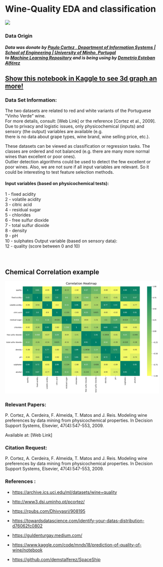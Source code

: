 

# Wine-Quality EDA and classification 


![](https://www.eclusewines.com/images/headers2/ecluse-paso-robles-wine-vineyards.jpg)

 ### Data Origin
  
  
 ##### Data was donate by [Paulo Cortez , Department of Information Systems | School of Engineering | University of Minho, Portugal](https://pcortez.dsi.uminho.pt/)  <br>  to [Machine Learning Repository](https://archive.ics.uci.edu/ml/datasets/wine+quality) and is being using by [Demetrio Esteban Alférez](https://linkedin.com/in/demstalfer)
 
## [Show this notebook in Kaggle to see 3d graph an more!](https://www.kaggle.com/code/demstalfer/wine-eda-preprocessing-and-prediction)

### Data Set Information:

The two datasets are related to red and white variants of the Portuguese "Vinho Verde" wine.<br> For more details, consult: [Web Link] or the reference [Cortez et al., 2009]. Due to privacy and logistic issues, only physicochemical (inputs) and sensory (the output) variables are available (e.g. <br>there is no data about grape types, wine brand, wine selling price, etc.).

These datasets can be viewed as classification or regression tasks. The classes are ordered and not balanced (e.g. there are many more normal wines than excellent or poor ones). <br> Outlier detection algorithms could be used to detect the few excellent or poor wines. Also, we are not sure if all input variables are relevant. So it could be interesting to test feature selection methods.

#### Input variables (based on physicochemical tests): <br>
1 - fixed acidity <br>
2 - volatile acidity <br> 
3 - citric acid <br>
4 - residual sugar <br>
5 - chlorides <br>
6 - free sulfur dioxide <br>
7 - total sulfur dioxide <br> 
8 - density <br>
9 - pH <br>
10 - sulphates Output variable (based on sensory data): <br>
12 - quality (score between 0 and 10) <br><br><br>

## Chemical Correlation example 
![](heatmap.jpg)

### Relevant Papers:

P. Cortez, A. Cerdeira, F. Almeida, T. Matos and J. Reis. Modeling wine preferences by data mining from physicochemical properties.
In Decision Support Systems, Elsevier, 47(4):547-553, 2009.

Available at: [Web Link]


### Citation Request:

P. Cortez, A. Cerdeira, F. Almeida, T. Matos and J. Reis.
Modeling wine preferences by data mining from physicochemical properties. In Decision Support Systems, Elsevier, 47(4):547-553, 2009.

### References :
  - https://archive.ics.uci.edu/ml/datasets/wine+quality

  - http://www3.dsi.uminho.pt/pcortez/

  - https://rpubs.com/Dhivyasri/908195

  - https://towardsdatascience.com/identify-your-datas-distribution-d76062fc0802

  - https://guldenturgay.medium.com/

  - https://www.kaggle.com/code/mnds18/prediction-of-quality-of-wine/notebook

  - https://github.com/demstalferez/SpaceShip
                              
